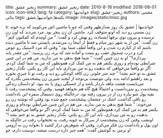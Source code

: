 title: زنجیر عشق
summary: زنجیر عشق
date: 2010-8-18
modified: 2018-08-01
icon:  icon-link2
lang: fa
category: خواندنیها
slug: زنجیر-عشق
authors: مجتبی بنائی
tags: نکته‌ها,خواندنیها,عشق
image: /images/static/misc.jpg

s: خواندنیها | عشق    يک روز بعدازظهر وقتي که جو با ماشين اش مي‌کوبيد که بره خونه زن مسني رو ديد که اونو متوقف کرد. ماشين آن زن پنچر بود.  مرد مي‌ديد که اون زن ترسيده و بيرون توي برفها ايستاده، رو بهش كرد و گفت: " من اومدم که کمکتون کنم."    زن گفت: "من از یه شهر دور ميام و فقط از اينجا رد مي‌شدم. بايستي صد تا ماشين ديده باشم که از کنارم رد شدن و اين واقعاً لطف شما بود."    وقتي که مرد لاستيک رو عوض کرد و درب صندوق عقب رو بست و آماده شد که بره، زن پرسيد:    "من چقدر بايد بپردازم؟" او به زن چنين گفت: " شما هيچ بدهي به من نداريد. من هم در اين  چنين شرايطي بوده‌ام و روزي يکنفر هم به من کمک کرد همونطور که من به شما کمک کردم. اگر تو  واقعاً مي‌خواهي که بدهيت رو به من بپردازي بايد اين کار رو بکني. نگذار زنجير عشق به تو ختم بشه! "    چند متر جلوتر، زن کافه کوچکي رو ديد و رفت تو تا چيزي بخوره و بعد راهشو ادامه بده.    ولي نتونست بي‌توجه از لبخند شيرين زن پيشخدمتي بگذره که مي‌بايست هشت ماهه باردار باشه و از خستگي روي پا بند نبود.  او داستان زندگي پيشخدمت رو نمي‌دانست و احتمالا هيچ گاه هم نخواهد فهميد.    وقتي که پيشخدمت رفت تا بقيه پول شو بياره زن از در بيرون رفته بود. درحاليکه روي دستمال سفره    اين يادداشت رو باقي گذاشت. اشک در چشمان پيشخدمت جمع شده بود وقتي که نوشته زن رو  مي‌خوند: " شما هيچ بدهي به من نداريد. من هم در اين چنين شرايطي بوده‌ام و روزي يکنفر هم به من    کمک کرد همونطور که من به شما کمک کردم. اگر تو واقعا مي‌خواهي که بدهيت رو به من بپردازي،   بايد اين کار رو بکني. نگذار زنجير عشق به تو ختم بشه !"    اونشب وقتي که زن پيشخدمت از سرکار به خونه رفت، به تختخواب رفت در حاليکه به اون پول و    يادداشت زن فکر مي‌کرد.  وقتي که شوهرش دراز کشيد تا بخوابه زن به آرومي و نرمي به گوشش گفت: "همه چيز داره درست  ميشه.  دوستت دارم، جو!